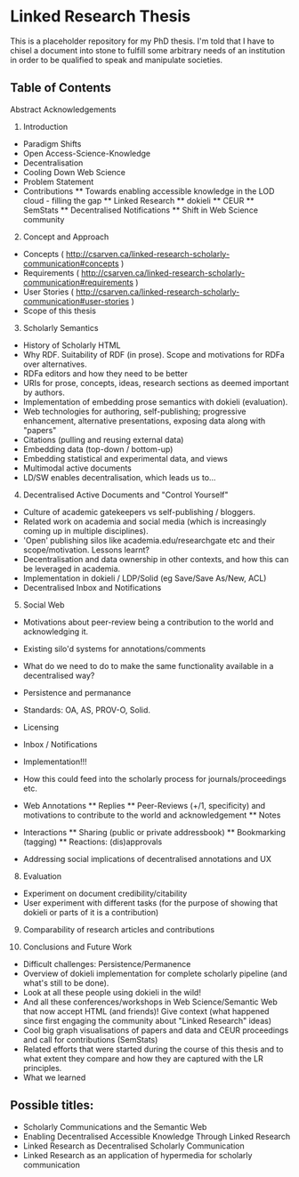 # Linked Research Thesis
This is a placeholder repository for my PhD thesis. I'm told that I have to chisel a document into stone to fulfill some arbitrary needs of an institution in order to be qualified to speak and manipulate societies.

## Table of Contents
Abstract
Acknowledgements

1. Introduction
* Paradigm Shifts
* Open Access-Science-Knowledge
* Decentralisation
* Cooling Down Web Science
* Problem Statement
* Contributions
  ** Towards enabling accessible knowledge in the LOD cloud - filling the gap
  ** Linked Research
  ** dokieli
  ** CEUR
  ** SemStats
  ** Decentralised Notifications
  ** Shift in Web Science community

2. Concept and Approach
* Concepts ( http://csarven.ca/linked-research-scholarly-communication#concepts )
* Requirements ( http://csarven.ca/linked-research-scholarly-communication#requirements )
* User Stories ( http://csarven.ca/linked-research-scholarly-communication#user-stories )
* Scope of this thesis

3. Scholarly Semantics
* History of Scholarly HTML
* Why RDF. Suitability of RDF (in prose). Scope and motivations for RDFa over alternatives.
* RDFa editors and how they need to be better
* URIs for prose, concepts, ideas, research sections as deemed important by authors.
* Implementation of embedding prose semantics with dokieli (evaluation).
* Web technologies for authoring, self-publishing; progressive enhancement, alternative presentations, exposing data along with "papers"
* Citations (pulling and reusing external data)
* Embedding data (top-down / bottom-up)
* Embedding statistical and experimental data, and views
* Multimodal active documents
* LD/SW enables decentralisation, which leads us to...

4. Decentralised Active Documents and "Control Yourself"
* Culture of academic gatekeepers vs self-publishing / bloggers.
* Related work on academia and social media (which is increasingly coming up in multiple disciplines).
* 'Open' publishing silos like academia.edu/researchgate etc and their scope/motivation. Lessons learnt?
* Decentralisation and data ownership in other contexts, and how this can be leveraged in academia.
* Implementation in dokieli / LDP/Solid (eg Save/Save As/New, ACL)
* Decentralised Inbox and Notifications

5. Social Web
* Motivations about peer-review being a contribution to the world and acknowledging it.
* Existing silo'd systems for annotations/comments
* What do we need to do to make the same functionality available in a decentralised way?
* Persistence and permanance
* Standards: OA, AS, PROV-O, Solid.
* Licensing
* Inbox / Notifications
* Implementation!!!
* How this could feed into the scholarly process for journals/proceedings etc.

* Web Annotations
  ** Replies
  ** Peer-Reviews (+/1, specificity) and motivations to contribute to the world and acknowledgement
  ** Notes
* Interactions
  ** Sharing (public or private addressbook)
  ** Bookmarking (tagging)
  ** Reactions: (dis)approvals
* Addressing social implications of decentralised annotations and UX


8. Evaluation
* Experiment on document credibility/citability
* User experiment with different tasks (for the purpose of showing that dokieli or parts of it is a contribution)
9. Comparability of research articles and contributions

10. Conclusions and Future Work
* Difficult challenges: Persistence/Permanence
* Overview of dokieli implementation for complete scholarly pipeline (and what's still to be done).
* Look at all these people using dokieli in the wild!
* And all these conferences/workshops in Web Science/Semantic Web that now accept HTML (and friends)! Give context (what happened since first engaging the community about "Linked Research" ideas)
* Cool big graph visualisations of papers and data and CEUR proceedings and call for contributions (SemStats)
* Related efforts that were started during the course of this thesis and to what extent they compare and how they are captured with the LR principles.
* What we learned


## Possible titles:
* Scholarly Communications and the Semantic Web
* Enabling Decentralised Accessible Knowledge Through Linked Research
* Linked Research as Decentralised Scholarly Communication
* Linked Research as an application of hypermedia for scholarly communication
